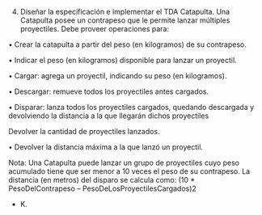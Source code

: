 4. Diseñar la especificación e implementar el TDA Catapulta. Una Catapulta posee un contrapeso que le permite lanzar múltiples
proyectiles. Debe proveer operaciones para:

• Crear la catapulta a partir del peso (en kilogramos) de su contrapeso.

• Indicar el peso (en kilogramos) disponible para lanzar un proyectil.

• Cargar: agrega un proyectil, indicando su peso (en kilogramos).

• Descargar: remueve todos los proyectiles antes cargados.

• Disparar: lanza todos los proyectiles cargados, quedando descargada y devolviendo la distancia a la que llegarán
dichos proyectiles

Devolver la cantidad de proyectiles lanzados.

• Devolver la distancia máxima a la que lanzó un proyectil.

Nota: Una Catapulta puede lanzar un grupo de proyectiles cuyo peso acumulado tiene que ser menor a 10 veces el peso de su
contrapeso. La distancia (en metros) del disparo se calcula como: (10 * PesoDelContrapeso – PesoDeLosProyectilesCargados)2
 * K.

